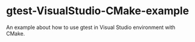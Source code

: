 # gtest-VisualStudio-CMake-example
An example about how to use gtest in Visual Studio environment with CMake.
